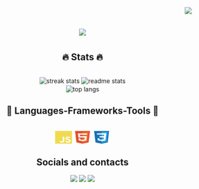 <img align="right" src="https://visitor-badge.laobi.icu/badge?page_id=MarcioMingante.MarcioMingante" />

<h1 align="center">
    <img src="https://readme-typing-svg.herokuapp.com/?font=Righteous&size=35&center=true&vCenter=true&width=500&height=70&duration=4000&lines=Hello!+I'm+Márcio+Mingante.;" />
</h1>

<h2 align="center">🔥 Stats 🔥</h2>
<br>
<div align=center>
  <img width=390 src="https://github-readme-streak-stats-salesp07.vercel.app/?user=MarcioMingante&count_private=true&theme=tokyonight&border_radius=10" alt="streak stats"/>
  <img width=390 src="https://github-readme-stats-salesp07.vercel.app/api?username=MarcioMingante&count_private=true&show_icons=true&theme=tokyonight&rank_icon=github&border_radius=10" alt="readme stats" />
  <br/>
  <img width=325 align="center" src="https://github-readme-stats-salesp07.vercel.app/api/top-langs/?username=MarcioMingante&langs_count=8&layout=compact&theme=tokyonight&border_radius=10&size_weight=0.5&count_weight=0.5&exclude_repo=github-readme-stats" alt="top langs" />
</div>

<h2 align="center">🤖 Languages-Frameworks-Tools 🤖</h2>
<div align="center" style="display: inline_block"><br>
  <img align="center" alt="Rafa-Js" height="30" width="40" src="https://raw.githubusercontent.com/devicons/devicon/master/icons/javascript/javascript-plain.svg">
  <img align="center" alt="Rafa-HTML" height="30" width="40" src="https://raw.githubusercontent.com/devicons/devicon/master/icons/html5/html5-original.svg">
  <img align="center" alt="Rafa-CSS" height="30" width="40" src="https://raw.githubusercontent.com/devicons/devicon/master/icons/css3/css3-original.svg">
</div>

<h2 align="center">Socials and contacts</h2>
<div align="center">
  <a href="https://instagram.com/marcio_mingante" target="_blank"><img src="https://img.shields.io/badge/-Instagram-%23E4405F?style=for-the-badge&logo=instagram&logoColor=white" target="_blank"></a>
  <a href = "mailto:marciomvp17@gmail.com"><img src="https://img.shields.io/badge/-Gmail-%23333?style=for-the-badge&logo=gmail&logoColor=white" target="_blank"></a>
  <a href="https://www.linkedin.com/in/marcio-mingante" target="_blank"><img src="https://img.shields.io/badge/-LinkedIn-%230077B5?style=for-the-badge&logo=linkedin&logoColor=white" target="_blank"></a> 
</div>
